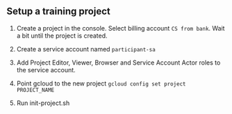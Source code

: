 ## Setup a training project

1. Create a project in the console. Select billing account `CS from bank`. Wait a bit until
the project is created.

2. Create a service account named `participant-sa`
 
3. Add Project Editor, Viewer, Browser and Service Account Actor roles to the service account.

4. Point gcloud to the new project `gcloud config set project PROJECT_NAME`

5. Run init-project.sh